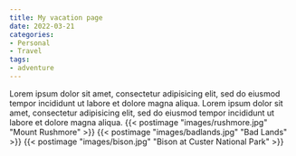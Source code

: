 ```yaml
---
title: My vacation page
date: 2022-03-21
categories:
- Personal
- Travel
tags:
- adventure
---
```

Lorem ipsum dolor sit amet, consectetur adipisicing elit, sed do eiusmod
tempor incididunt ut labore et dolore magna aliqua.
Lorem ipsum dolor sit amet, consectetur adipisicing elit, sed do eiusmod
tempor incididunt ut labore et dolore magna aliqua.
{{< postimage "images/rushmore.jpg" "Mount Rushmore" >}}
{{< postimage "images/badlands.jpg" "Bad Lands" >}}
{{< postimage "images/bison.jpg" "Bison at Custer National Park" >}}